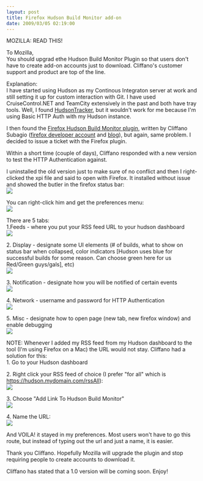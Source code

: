 ```yaml
---
layout: post
title: Firefox Hudson Build Monitor add-on
date: 2009/03/05 02:19:00
---
```



MOZILLA: READ THIS!  
  
To Mozilla,  
You should upgrad ethe Hudson Build Monitor Plugin so that users don't have to create add-on accounts just to download. Cliffano's customer support and product are top of the line.  
  
Explanation:  
I have started using Hudson as my Continous Integraton server at work and still setting it up for custom interaction with Git. I have used CruiseControl.NET and TeamCity extensively in the past and both have tray tools. Well, I found [HudsonTracker](http://hudsontracker.sourceforge.net/index.html), but it wouldn't work for me because I'm using Basic HTTP Auth with my Hudson instance.  
  
I then found the [Firefox Hudson Build Monitor plugin](https://addons.mozilla.org/en-US/firefox/addon/7522), written by Cliffano Subagio ([firefox developer account](https://addons.mozilla.org/en-US/firefox/user/1635724) and [blog](http://blog.qoqoa.com/)), but again, same problem. I decided to issue a ticket with the Firefox plugin.  
  
Within a short time (couple of days), Cliffano responded with a new version to test the HTTP Authentication against.  
  
I uninstalled the old version just to make sure of no conflict and then I right-clicked the xpi file and said to open with Firefox. It installed without issue and showed the butler in the firefox status bar:  
![](http://3.bp.blogspot.com/_JmjHpHPB6hg/Sa8xHmBvNiI/AAAAAAAAAVo/QFVU2GlXFQY/s400/Picture+1.png)  
  
You can right-click him and get the preferences menu:  
![](http://1.bp.blogspot.com/_JmjHpHPB6hg/Sa8xYNYfkLI/AAAAAAAAAVw/gGM5FF9cVc4/s400/Picture+2.png)  
  
  
  
There are 5 tabs:  
1.Feeds - where you put your RSS feed URL to your hudson dashboard  
![](http://3.bp.blogspot.com/_JmjHpHPB6hg/Sa80ldoctAI/AAAAAAAAAWo/fQcS3zyux5c/s400/Picture+3a.png)  
  
2\. Display - designate some UI elements (# of builds, what to show on status bar when collapsed, color indicators [Hudson uses blue for successful builds for some reason. Can choose green here for us Red/Green guys/gals], etc)  
![](http://4.bp.blogspot.com/_JmjHpHPB6hg/Sa8yfDnGlTI/AAAAAAAAAWA/xEVhtl_-Hx8/s400/Picture+4.png)  
  
3\. Notification - designate how you will be notified of certain events  
![](http://2.bp.blogspot.com/_JmjHpHPB6hg/Sa8y12XpL5I/AAAAAAAAAWI/j8_JAQcRsAc/s400/Picture+5.png)  
  
4\. Network - username and password for HTTP Authentication  
![](http://2.bp.blogspot.com/_JmjHpHPB6hg/Sa8y8ZCnBVI/AAAAAAAAAWQ/LelGDXM1YL4/s400/Picture+6.png)  
  
5\. Misc - designate how to open page (new tab, new firefox window) and enable debugging  
![](http://4.bp.blogspot.com/_JmjHpHPB6hg/Sa8y_Z_xVbI/AAAAAAAAAWY/rDWngSl9y5U/s400/Picture+7.png)  
  
NOTE: Whenever I added my RSS feed from my Hudson dashboard to the tool (I'm using Firefox on a Mac) the URL would not stay. Cliffano had a solution for this:  
1\. Go to your Hudson dashboard  
  
2\. Right click your RSS feed of choice (I prefer "for all" which is https://hudson.mydomain.com/rssAll):  
![](http://2.bp.blogspot.com/_JmjHpHPB6hg/Sa8zrDEwJKI/AAAAAAAAAWg/O7a_KGnm0Hk/s400/Picture+8.png)  
  
3\. Choose "Add Link To Hudson Build Monitor"  
![](http://3.bp.blogspot.com/_JmjHpHPB6hg/Sa805kAncpI/AAAAAAAAAWw/QTkVBsYGdJM/s400/Picture+10.png)  
  
4\. Name the URL:  
![](http://2.bp.blogspot.com/_JmjHpHPB6hg/Sa8141ClQGI/AAAAAAAAAW4/1EfpczqZQ5g/s400/Picture+11a.png)  
  
And VOILA! it stayed in my preferences. Most users won't have to go this route, but instead of typing out the url and just a name, it is easier.  
  
Thank you Cliffano. Hopefully Mozilla will upgrade the plugin and stop requiring people to create accounts to download it.  
  
Cliffano has stated that a 1.0 version will be coming soon. Enjoy!
